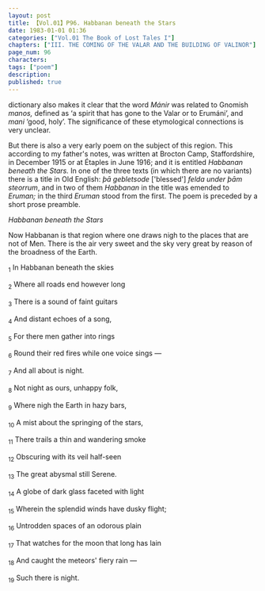 ```yaml
---
layout: post
title: 【Vol.01】P96. Habbanan beneath the Stars
date: 1983-01-01 01:36
categories: ["Vol.01 The Book of Lost Tales I"]
chapters: ["III. THE COMING OF THE VALAR AND THE BUILDING OF VALINOR"]
page_num: 96
characters: 
tags: ["poem"]
description: 
published: true
---
```


<p style="text-indent: 0;">
dictionary also makes it clear that the word <I>Mánir </I>was related to Gnomish <I>manos, </I>defined as ‘a spirit that has gone to the Valar or to Erumáni’, and <I>mani </I>‘good, holy’. The significance of these etymological connections is very unclear.
</p>

But there is also a very early poem on the subject of this region. This according to my father's notes, was written at Brocton Camp, Staffordshire, in December 1915 or at Étaples in June 1916; and it is entitled <I>Habbanan beneath the Stars. </I>In one of the three texts (in which there are no variants) there is a title in Old English: <I>þā gebletsode </I>['blessed'] <I>felda under þām steorrum</I>, and in two of them <I>Habbanan </I>in the title was emended to <I>Eruman; </I>in the third <I>Eruman </I>stood from the first. The poem is preceded by a short prose preamble.

<I>Habbanan beneath the Stars</I>

Now Habbanan is that region where one draws nigh to the places that are not of Men. There is the air very sweet and the sky very great by reason of the broadness of the Earth.

<SUB>1</SUB> In Habbanan beneath the skies

<SUB>2</SUB> Where all roads end however long

<SUB>3</SUB> There is a sound of faint guitars

<SUB>4</SUB> And distant echoes of a song,

<SUB>5</SUB> For there men gather into rings

<SUB>6</SUB> Round their red fires while one voice sings —

<SUB>7</SUB> And all about is night.

<SUB>8</SUB> Not night as ours, unhappy folk,

<SUB>9</SUB> Where nigh the Earth in hazy bars,

<SUB>10</SUB> A mist about the springing of the stars,

<SUB>11</SUB> There trails a thin and wandering smoke

<SUB>12</SUB> Obscuring with its veil half-seen

<SUB>13</SUB> The great abysmal still Serene.

<SUB>14</SUB> A globe of dark glass faceted with light

<SUB>15</SUB> Wherein the splendid winds have dusky flight;

<SUB>16</SUB> Untrodden spaces of an odorous plain

<SUB>17</SUB> That watches for the moon that long has lain

<SUB>18</SUB> And caught the meteors' fiery rain —

<SUB>19</SUB> Such there is night.

